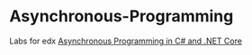 # Asynchronous-Programming
Labs for edx [Asynchronous Programming in C# and .NET Core](https://courses.edx.org/courses/course-v1:Microsoft+DEV235x+2T2018/course/)
